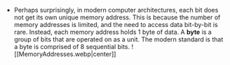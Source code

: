 - Perhaps surprisingly, in modern computer architectures, each bit does not get its own unique memory address. This is because the number of memory addresses is limited, and the need to access data bit-by-bit is rare. Instead, each memory address holds 1 byte of data. A **byte** is a group of bits that are operated on as a unit. The modern standard is that a byte is comprised of 8 sequential bits.
![[MemoryAddresses.webp|center]]